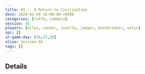 ```yaml
---
title: 45 -  A Return to Civilization
date: 2024-02-04 16:00:00 +0500
categories: [rotfm, summary]
session: 45
players: [niles, candor, joyelle, jaeger, backbreaker, velys]
npc: []
in-game-day: [36,37,38]
alias: Session 45
tags: []
---
```


## Details

